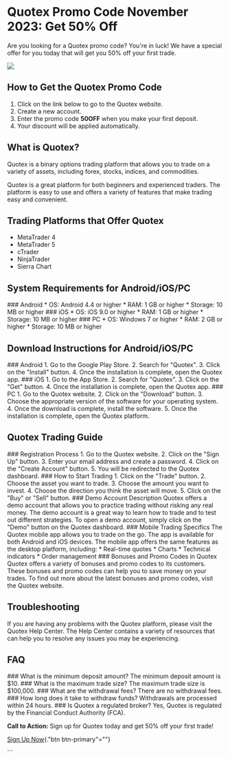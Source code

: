 # Quotex Promo Code November 2023: Get 50% Off

Are you looking for a Quotex promo code? You\'re in luck! We have a
special offer for you today that will get you 50% off your first trade.

[![](https://static.quotex.io/files/4_en/300_250.jpg)](https://traff.sbs/brokerqxlid)

## How to Get the Quotex Promo Code

1.  Click on the link below to go to the Quotex website.
2.  Create a new account.
3.  Enter the promo code **50OFF** when you make your first deposit.
4.  Your discount will be applied automatically.

## What is Quotex?

Quotex is a binary options trading platform that allows you to trade on
a variety of assets, including forex, stocks, indices, and commodities.

Quotex is a great platform for both beginners and experienced traders.
The platform is easy to use and offers a variety of features that make
trading easy and convenient.

## Trading Platforms that Offer Quotex

-   MetaTrader 4
-   MetaTrader 5
-   cTrader
-   NinjaTrader
-   Sierra Chart

## System Requirements for Android/iOS/PC

\### Android \* OS: Android 4.4 or higher \* RAM: 1 GB or higher \*
Storage: 10 MB or higher \### iOS \* OS: iOS 9.0 or higher \* RAM: 1 GB
or higher \* Storage: 10 MB or higher \### PC \* OS: Windows 7 or higher
\* RAM: 2 GB or higher \* Storage: 10 MB or higher

## Download Instructions for Android/iOS/PC

\### Android 1. Go to the Google Play Store. 2. Search for
"Quotex". 3. Click on the "Install" button. 4. Once the
installation is complete, open the Quotex app. \### iOS 1. Go to the App
Store. 2. Search for "Quotex". 3. Click on the "Get" button.
4. Once the installation is complete, open the Quotex app. \### PC 1. Go
to the Quotex website. 2. Click on the "Download" button. 3.
Choose the appropriate version of the software for your operating
system. 4. Once the download is complete, install the software. 5. Once
the installation is complete, open the Quotex platform.

## Quotex Trading Guide

\### Registration Process 1. Go to the Quotex website. 2. Click on the
"Sign Up" button. 3. Enter your email address and create a
password. 4. Click on the "Create Account" button. 5. You will be
redirected to the Quotex dashboard. \### How to Start Trading 1. Click
on the "Trade" button. 2. Choose the asset you want to trade. 3.
Choose the amount you want to invest. 4. Choose the direction you think
the asset will move. 5. Click on the "Buy" or "Sell" button.
\### Demo Account Description Quotex offers a demo account that allows
you to practice trading without risking any real money. The demo account
is a great way to learn how to trade and to test out different
strategies. To open a demo account, simply click on the "Demo"
button on the Quotex dashboard. \### Mobile Trading Specifics The Quotex
mobile app allows you to trade on the go. The app is available for both
Android and iOS devices. The mobile app offers the same features as the
desktop platform, including: \* Real-time quotes \* Charts \* Technical
indicators \* Order management \### Bonuses and Promo Codes in Quotex
Quotex offers a variety of bonuses and promo codes to its customers.
These bonuses and promo codes can help you to save money on your trades.
To find out more about the latest bonuses and promo codes, visit the
Quotex website.

## Troubleshooting

If you are having any problems with the Quotex platform, please visit
the Quotex Help Center. The Help Center contains a variety of resources
that can help you to resolve any issues you may be experiencing.

## FAQ

\### What is the minimum deposit amount? The minimum deposit amount is
\$10. \### What is the maximum trade size? The maximum trade size is
\$100,000. \### What are the withdrawal fees? There are no withdrawal
fees. \### How long does it take to withdraw funds? Withdrawals are
processed within 24 hours. \### Is Quotex a regulated broker? Yes,
Quotex is regulated by the Financial Conduct Authority (FCA).

**Call to Action:** Sign up for Quotex today and get 50% off your first
trade!

[Sign Up Now](\%22https://traff.sbs/brokerqxsignup\%22){."btn
btn-primary"=""}

\`\`\`


